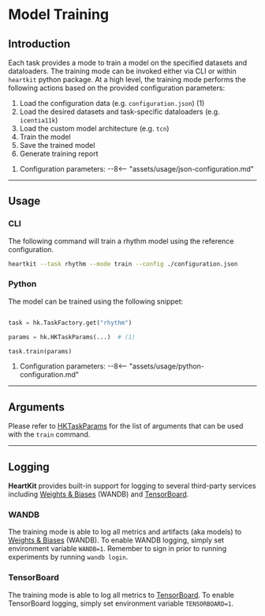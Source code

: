 # Model Training

## <span class="sk-h2-span">Introduction </span>

Each task provides a mode to train a model on the specified datasets and dataloaders. The training mode can be invoked either via CLI or within `heartkit` python package. At a high level, the training mode performs the following actions based on the provided configuration parameters:

<div class="annotate" markdown>

1. Load the configuration data (e.g. `configuration.json`) (1)
1. Load the desired datasets and task-specific dataloaders (e.g. `icentia11k`)
1. Load the custom model architecture (e.g. `tcn`)
1. Train the model
1. Save the trained model
1. Generate training report

</div>

1. Configuration parameters:
--8<-- "assets/usage/json-configuration.md"

---

## <span class="sk-h2-span">Usage</span>

### CLI

The following command will train a rhythm model using the reference configuration.

```bash
heartkit --task rhythm --mode train --config ./configuration.json
```

### Python

The model can be trained using the following snippet:

```python

task = hk.TaskFactory.get("rhythm")

params = hk.HKTaskParams(...)  # (1)

task.train(params)

```

1. Configuration parameters:
--8<-- "assets/usage/python-configuration.md"


---

## <span class="sk-h2-span">Arguments </span>

Please refer to [HKTaskParams](../modes/configuration.md#hktaskparams) for the list of arguments that can be used with the `train` command.

---

## <span class="sk-h2-span">Logging</span>

__HeartKit__ provides built-in support for logging to several third-party services including [Weights & Biases](https://wandb.ai/site) (WANDB) and [TensorBoard](https://www.tensorflow.org/tensorboard).

### WANDB

The training mode is able to log all metrics and artifacts (aka models) to [Weights & Biases](https://wandb.ai/site) (WANDB). To enable WANDB logging, simply set environment variable `WANDB=1`. Remember to sign in prior to running experiments by running `wandb login`.


### TensorBoard

The training mode is able to log all metrics to [TensorBoard](https://www.tensorflow.org/tensorboard). To enable TensorBoard logging, simply set environment variable `TENSORBOARD=1`.
